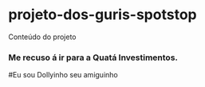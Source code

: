 # projeto-dos-guris-spotstop
Conteúdo do projeto

### Me recuso á ir para a Quatá Investimentos.
#Eu sou Dollyinho seu amiguinho
